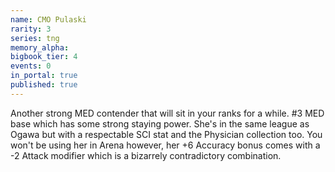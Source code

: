 ```yaml
---
name: CMO Pulaski
rarity: 3
series: tng
memory_alpha:
bigbook_tier: 4
events: 0
in_portal: true
published: true
---
```


Another strong MED contender that will sit in your ranks for a while. #3 MED base which has some strong staying power. She's in the same league as Ogawa but with a respectable SCI stat and the Physician collection too. You won't be using her in Arena however, her +6 Accuracy bonus comes with a -2 Attack modifier which is a bizarrely contradictory combination.
